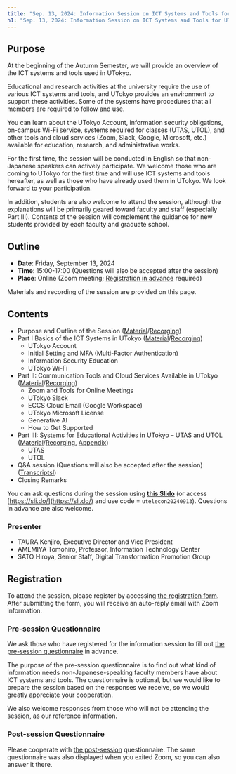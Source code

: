 ```yaml
---
title: "Sep. 13, 2024: Information Session on ICT Systems and Tools for UTokyo Members (Conducted in English)"
h1: "Sep. 13, 2024: Information Session on ICT Systems and Tools for UTokyo Members (**Conducted in English**)"
---
```


## Purpose
At the beginning of the Autumn Semester, we will provide an overview of the ICT systems and tools used in UTokyo.

Educational and research activities at the university require the use of various ICT systems and tools, and UTokyo provides an environment to support these activities. Some of the systems have procedures that all members are required to follow and use.

You can learn about the UTokyo Account, information security obligations, on-campus Wi-Fi service, systems required for classes (UTAS, UTOL), and other tools and cloud services (Zoom, Slack, Google, Microsoft, etc.) available for education, research, and administrative works.

For the first time, the session will be conducted in English so that non-Japanese speakers can actively participate. We welcome those who are coming to UTokyo for the first time and will use ICT systems and tools hereafter, as well as those who have already used them in UTokyo. We look forward to your participation.

In addition, students are also welcome to attend the session, although the explanations will be primarily geared toward faculty and staff (especially Part III). Contents of the session will complement the guidance for new students provided by each faculty and graduate school.

## Outline
- **Date**: Friday, September 13, 2024
- **Time**: 15:00-17:00 (Questions will also be accepted after the session)
- **Place**: Online (Zoom meeting; [Registration in advance](https://forms.office.com/Pages/ResponsePage.aspx?id=T6978HAr10eaAgh1yvlMhMG0cB0M1D9AlsFXGVVZ8GhUMkdURFZWTTNNQTNNVjlPV1VLOUUzV09FMiQlQCN0PWcu) required)

Materials and recording of the session are provided on this page.

## Contents
- Purpose and Outline of the Session ([Material](/en/events/2024-09-13/slides/00_index_en.pdf)/[Recorging](https://youtu.be/xuT_-MCYAoM))
- Part I Basics of the ICT Systems in UTokyo ([Material](/en/events/2024-09-13/slides/01_basics_en.pdf)/[Recorging](https://youtu.be/zMegTRDIu30))
  - UTokyo Account
  - Initial Setting and MFA (Multi-Factor Authentication)
  - Information Security Education
  - UTokyo Wi-Fi
- Part II: Communication Tools and Cloud Services Available in UTokyo ([Material](/en/events/2024-09-13/slides/02_available_tools_en.pdf)/[Recorging](https://youtu.be/GeZEywIQYgQ))
  - Zoom and Tools for Online Meetings
  - UTokyo Slack
  - ECCS Cloud Email (Google Workspace)
  - UTokyo Microsoft License
  - Generative AI
  - How to Get Supported
- Part III: Systems for Educational Activities in UTokyo – UTAS and UTOL ([Material](/en/events/2024-09-13/slides/03_utas_utol_en.pdf)/[Recorging](https://youtu.be/q1oyLQWU84Y), [Appendix](/en/events/2024-09-13/slides/04_appendix_on_utol_en.pdf))
  - UTAS
  - UTOL
- Q&A session (Questions will also be accepted after the session) ([Transcriptsl](/en/events/2024-09-13/slides/99_QandA_en.pdf))
- Closing Remarks

You can ask questions during the session using **[this Slido](https://app.sli.do/event/faBx8JbTgARtVdPB75oNQB)** (or access [https://sli.do/](https://sli.do/) and use code = `utelecon20240913`). Questions in advance are also welcome.

### Presenter
- TAURA Kenjiro, Executive Director and Vice President
- AMEMIYA Tomohiro, Professor, Information Technology Center
- SATO Hiroya, Senior Staff, Digital Transformation Promotion Group

## Registration
To attend the session, please register by accessing [the registration form](https://forms.office.com/Pages/ResponsePage.aspx?id=T6978HAr10eaAgh1yvlMhMG0cB0M1D9AlsFXGVVZ8GhUMkdURFZWTTNNQTNNVjlPV1VLOUUzV09FMiQlQCN0PWcu). After submitting the form, you will receive an auto-reply email with Zoom information.

### Pre-session Questionnaire
We ask those who have registered for the information session to fill out [the pre-session questionnaire](https://forms.office.com/Pages/ResponsePage.aspx?id=T6978HAr10eaAgh1yvlMhMG0cB0M1D9AlsFXGVVZ8GhUQ1hIR1BFNkhDVFU2REhSTkw2NTdRSjU2MiQlQCN0PWcu) in advance.

The purpose of the pre-session questionnaire is to find out what kind of information needs non-Japanese-speaking faculty members have about ICT systems and tools. The questionnaire is optional, but we would like to prepare the session based on the responses we receive, so we would greatly appreciate your cooperation.

We also welcome responses from those who will not be attending the session, as our reference information.

### Post-session Questionnaire
Please cooperate with [the post-session](https://forms.office.com/Pages/ResponsePage.aspx?id=T6978HAr10eaAgh1yvlMhMG0cB0M1D9AlsFXGVVZ8GhUM09PNjg2SVRKSlo2SDBQUE5JTFI0MERHUSQlQCN0PWcu) questionnaire. The same questionnaire was also displayed when you exited Zoom, so you can also answer it there.
